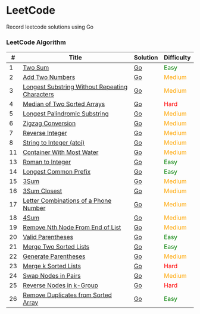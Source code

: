 # LeetCode

Record leetcode solutions using Go

### LeetCode Algorithm

| #   | Title                                                                                                                          | Solution                                                                                                | Difficulty                       |
|-----|--------------------------------------------------------------------------------------------------------------------------------|---------------------------------------------------------------------------------------------------------|----------------------------------|
| 1   | [Two Sum](https://leetcode.cn/problems/two-sum/)                                                                               | [Go](./alg/go/twoSum/twoSum.go)                                                                         | <font color=green>Easy</font>    |
| 2   | [Add Two Numbers](https://leetcode.cn/problems/add-two-numbers/)                                                               | [Go](./alg/go/addTwoNumbers/addTwoNumbers.go)                                                           | <font color=orange>Medium</font> |
| 3   | [Longest Substring Without Repeating Characters](https://leetcode.cn/problems/longest-substring-without-repeating-characters/) | [Go](./alg/go/longestSubstringWithoutRepeatingCharacters/longestSubstringWithoutRepeatingCharacters.go) | <font color=orange>Medium</font> |
| 4   | [Median of Two Sorted Arrays](https://leetcode.cn/problems/median-of-two-sorted-arrays/)                                       | [Go](./alg/go/medianOfTwoSortedArrays/medianOfTwoSortedArrays.go)                                       | <font color=red>Hard</font>      |
| 5   | [Longest Palindromic Substring](https://leetcode.cn/problems/longest-palindromic-substring/)                                   | [Go](./alg/go/longestPalindromicSubstring/longestPalindromicSubstring.2.go)                             | <font color=orange>Medium</font> |
| 6   | [Zigzag Conversion](https://leetcode.cn/problems/zigzag-conversion/)                                                           | [Go](./alg/go/zigzagConversion/zigzagConversion.go)                                                     | <font color=orange>Medium</font> |
| 7   | [Reverse Integer](https://leetcode.cn/problems/reverse-integer/)                                                               | [Go](./alg/go/reverseInteger/reverseInteger.go)                                                         | <font color=orange>Medium</font> |
| 8   | [String to Integer (atoi)](https://leetcode.cn/problems/string-to-integer-atoi/)                                               | [Go](./alg/go/stringToIntegerAtoi/stringToIntegerAtoi.go)                                               | <font color=orange>Medium</font> |
| 11  | [Container With Most Water](https://leetcode.cn/problems/container-with-most-water/)                                           | [Go](./alg/go/containerWithMostWater/containerWithMostWater.go)                                         | <font color=orange>Medium</font> |
| 13  | [Roman to Integer](https://leetcode.cn/problems/roman-to-integer/)                                                             | [Go](./alg/go/romanToInteger/romanToInteger2.go)                                                        | <font color=green>Easy</font>    |
| 14  | [Longest Common Prefix](https://leetcode.cn/problems/longest-common-prefix/)                                                   | [Go](./alg/go/longestCommonPrefix/longestCommonPrefix2.go)                                              | <font color=green>Easy</font>    |
| 15  | [3Sum](https://leetcode.cn/problems/3sum/)                                                                                     | [Go](./alg/go/3Sum/3Sum.go)                                                                             | <font color=orange>Medium</font> |
| 16  | [3Sum Closest](https://leetcode.cn/problems/3sum-closest/)                                                                     | [Go](./alg/go/3sumClosest/3sumClosest.go)                                                               | <font color=orange>Medium</font> |
| 17  | [Letter Combinations of a Phone Number](https://leetcode.cn/problems/letter-combinations-of-a-phone-number/)                   | [Go](./alg/go/letterCombinationsOfAPhoneNumber/letterCombinationsOfAPhoneNumber2.go)                    | <font color=orange>Medium</font> |
| 18  | [4Sum](https://leetcode.cn/problems/4sum/)                                                                                     | [Go](./alg/go/4sum/4sum.go)                                                                             | <font color=orange>Medium</font> |
| 19  | [Remove Nth Node From End of List](https://leetcode.cn/problems/remove-nth-node-from-end-of-list/)                             | [Go](./alg/go/removeNthNodeFromEndOfList/removeNthNodeFromEndOfList.go)                                 | <font color=orange>Medium</font> |
| 20  | [Valid Parentheses](https://leetcode.cn/problems/valid-parentheses/)                                                           | [Go](./alg/go/validParentheses/validParentheses.go)                                                     | <font color=green>Easy</font>    |
| 21  | [Merge Two Sorted Lists](https://leetcode.cn/problems/merge-two-sorted-lists/)                                                 | [Go](./alg/go/mergeTwoSortedLists/mergeTwoSortedLists.go)                                               | <font color=green>Easy</font>    |
| 22  | [Generate Parentheses](https://leetcode.cn/problems/generate-parentheses/)                                                     | [Go](./alg/go/generateParentheses/generateParentheses.go)                                               | <font color=orange>Medium</font> |
| 23  | [Merge k Sorted Lists](https://leetcode.cn/problems/merge-k-sorted-lists/)                                                     | [Go](./alg/go/mergeKSortedLists/mergeKSortedLists.go)                                                   | <font color=red>Hard</font>      |
| 24  | [Swap Nodes in Pairs](https://leetcode.cn/problems/swap-nodes-in-pairs/)                                                       | [Go](./alg/go/swapNodesInPairs/swapNodesInPairs.go)                                                     | <font color=orange>Medium</font> |
| 25  | [Reverse Nodes in k-Group](https://leetcode.cn/problems/reverse-nodes-in-k-group/)                                             | [Go](./alg/go/reverseNodesInKGroup/reverseNodesInKGroup.go)                                             | <font color=red>Hard</font>      |
| 26  | [Remove Duplicates from Sorted Array](https://leetcode.cn/problems/remove-duplicates-from-sorted-array/)                       | [Go](./alg/go/removeDuplicatesFromSortedArray/removeDuplicatesFromSortedArray2.go)                      | <font color=green>Easy</font>    |
